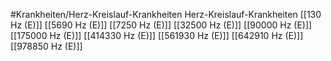 #Krankheiten/Herz-Kreislauf-Krankheiten
Herz-Kreislauf-Krankheiten
[[130 Hz (E)]]
[[5690 Hz (E)]]
[[7250 Hz (E)]]
[[32500 Hz (E)]]
[[90000 Hz (E)]]
[[175000 Hz (E)]]
[[414330 Hz (E)]]
[[561930 Hz (E)]]
[[642910 Hz (E)]]
[[978850 Hz (E)]]